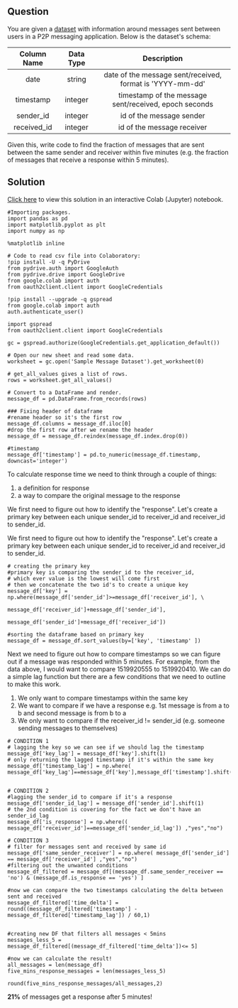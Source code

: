 ## Question
You are given a [dataset](https://u4221007.ct.sendgrid.net/wf/click?upn=c6wysRx7DxHxCGh5eakHL0PTD2m237pPW3WbnV0-2B-2FP-2FNQiZEk5-2BhcPcgF92WTu6nJRINcM-2FG9-2B9FB4gw8hyZ6-2FKvreX4LF732JXt-2FJB1a-2BVB5TQS3u-2B8tAet3BB-2Bvj21QqWoCwZ3qlTBpwp44pqM5w-3D-3D_8c6kLYfeKFgEvI6pydPvKPLI8aUPZyqwVjt32YrJUfiCo7Z0UcXSDRy-2BPOH5mC0wd5BjaOqz7NTucO6Lxa2dD6xkLlTP4NCjQ4A9wAPpwuQHVdFmL0hCtUBuFT-2B4zDZ2eKwoFMsTQ5VspX1T-2BrkeeowFYS-2Fl7g-2BCiGEWA-2BGSQAbw4rBJjFgOk9G2vDPAERKVn27lyKjEZ2gEQ5Z1lEfNmKvpLza-2FATpAzsZA06WFOX0-3D) with information around messages sent between users in a P2P messaging application. Below is the dataset's schema:

| Column Name | Data Type |                        Description                        |
|:-----------:|:---------:|:---------------------------------------------------------:|
|     date    |   string  | date of the message sent/received, format is 'YYYY-mm-dd' |
|  timestamp  |  integer  |   timestamp of the message sent/received, epoch seconds   |
|  sender_id  |  integer  |                  id of the message sender                 |
| received_id |  integer  |                 id of the message receiver                |

Given this, write code to find the fraction of messages that are sent between the same sender and receiver within five minutes (e.g. the fraction of messages that receive a response within 5 minutes).

## Solution
[Click here](https://colab.research.google.com/drive/1ioUZSdjhDu-JqFFgLhxgAlkXeNZARWB4#scrollTo=YXNp3ykBU85t) to view this solution in an interactive Colab (Jupyter) notebook.

```
#Importing packages.
import pandas as pd
import matplotlib.pyplot as plt
import numpy as np

%matplotlib inline

# Code to read csv file into Colaboratory:
!pip install -U -q PyDrive
from pydrive.auth import GoogleAuth
from pydrive.drive import GoogleDrive
from google.colab import auth
from oauth2client.client import GoogleCredentials

!pip install --upgrade -q gspread
from google.colab import auth
auth.authenticate_user()

import gspread
from oauth2client.client import GoogleCredentials

gc = gspread.authorize(GoogleCredentials.get_application_default())

# Open our new sheet and read some data.
worksheet = gc.open('Sample Message Dataset').get_worksheet(0)

# get_all_values gives a list of rows.
rows = worksheet.get_all_values()

# Convert to a DataFrame and render.
message_df = pd.DataFrame.from_records(rows)

### Fixing header of dataframe
#rename header so it's the first row
message_df.columns = message_df.iloc[0]
#drop the first row after we rename the header
message_df = message_df.reindex(message_df.index.drop(0))

#timestamp
message_df['timestamp'] = pd.to_numeric(message_df.timestamp, downcast='integer')
```

To calculate response time we need to think through a couple of things:

1. a definition for response
2. a way to compare the original message to the response

We first need to figure out how to identify the "response". Let's create a primary key between each unique sender_id to receiver_id and receiver_id to sender_id.

We first need to figure out how to identify the "response". Let's create a primary key between each unique sender_id to receiver_id and receiver_id to sender_id.

```
# creating the primary key
#primary key is comparing the sender_id to the receiver_id,
# which ever value is the lowest will come first
# then we concatenate the two id's to create a unique key
message_df['key'] = np.where(message_df['sender_id']>=message_df['receiver_id'], \
                             message_df['receiver_id']+message_df['sender_id'],
                              message_df['sender_id']+message_df['receiver_id'])
```

```
#sorting the dataframe based on primary key
message_df = message_df.sort_values(by=['key', 'timestamp' ])
```

Next we need to figure out how to compare timestamps so we can figure out if a message was responded within 5 minutes. For example, from the data above, I would want to compare 1519920555 to 1519920410. We can do a simple lag function but there are a few conditions that we need to outline to make this work.

1. We only want to compare timestamps within the same key
2. We want to compare if we have a response e.g. 1st message is from a to b and second message is from b to a
3. We only want to compare if the receiver_id != sender_id (e.g. someone sending messages to themselves)

```
# CONDITION 1
# lagging the key so we can see if we should lag the timestamp
message_df['key_lag'] = message_df['key'].shift(1)
# only returning the lagged timestamp if it's within the same key
message_df['timestamp_lag'] = np.where( message_df['key_lag']==message_df['key'],message_df['timestamp'].shift(1),0)


# CONDITION 2
#lagging the sender_id to compare if it's a response
message_df['sender_id_lag'] = message_df['sender_id'].shift(1)
# the 2nd condition is covering for the fact we don't have an sender_id_lag
message_df['is_response'] = np.where(( message_df['receiver_id']==message_df['sender_id_lag']) ,"yes","no")

# CONDITION 3
# filter for messages sent and received by same id
message_df['same_sender_receiver'] = np.where( message_df['sender_id'] == message_df['receiver_id'] ,"yes","no")
#filtering out the unwanted conditions
message_df_filtered = message_df[(message_df.same_sender_receiver == 'no') & (message_df.is_response == 'yes') ]

#now we can compare the two timestamps calculating the delta between sent and received
message_df_filtered['time_delta'] = round((message_df_filtered['timestamp'] - message_df_filtered['timestamp_lag']) / 60,1)


#creating new DF that filters all messages < 5mins
messages_less_5 = message_df_filtered[(message_df_filtered['time_delta'])<= 5]
```

```
#now we can calculate the result!
all_messages = len(message_df)
five_mins_response_messages = len(messages_less_5)

round(five_mins_response_messages/all_messages,2)
```

**21%** of messages get a response after 5 minutes!
